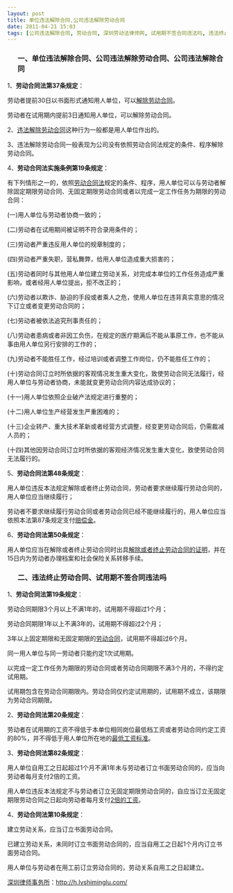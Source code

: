 ```yaml
---
layout: post
title: 单位违法解除合同,公司违法解除劳动合同
date: 2011-04-21 15:03
tags: [公司违法解除合同, 劳动合同, 深圳劳动法律师网, 试用期不签合同违法吗, 违法终止劳动合同]
---
```

<ol>
<h3>一、单位违法解除合同、公司违法解除劳动合同、公司违法解除合同</h3>
</ol>
1、<strong>劳动合同法第37条规定</strong>：

劳动者提前30日以书面形式通知用人单位，可以<a href="http://h.lvshiminglu.com/law/719.html" target="_blank">解除劳动合同</a>。

劳动者在试用期内提前3日通知用人单位，可以解除劳动合同。

2、<a href="http://h.lvshiminglu.com/law/719.html" target="_blank">违法解除劳动合同</a>这种行为一般都是用人单位作出的。

3、违法解除劳动合同一般表现为公司没有依照劳动合同法规定的条件、程序解除劳动合同。

4、<strong>劳动合同法实施条例第19条规定</strong>：

有下列情形之一的，依照<a href="http://h.lvshiminglu.com/law/category/labor" target="_blank">劳动合同法</a>规定的条件、程序，用人单位可以与劳动者解除固定期限劳动合同、无固定期限劳动合同或者以完成一定工作任务为期限的劳动合同：

(一)用人单位与劳动者协商一致的；

(二)劳动者在试用期间被证明不符合录用条件的；

(三)劳动者严重违反用人单位的规章制度的；

(四)劳动者严重失职，营私舞弊，给用人单位造成重大损害的；

(五)劳动者同时与其他用人单位建立劳动关系，对完成本单位的工作任务造成严重影响，或者经用人单位提出，拒不改正的；

(六)劳动者以欺诈、胁迫的手段或者乘人之危，使用人单位在违背真实意思的情况下订立或者变更劳动合同的；

(七)劳动者被依法追究刑事责任的；

(八)劳动者患病或者非因工负伤，在规定的医疗期满后不能从事原工作，也不能从事由用人单位另行安排的工作的；

(九)劳动者不能胜任工作，经过培训或者调整工作岗位，仍不能胜任工作的；

(十)劳动合同订立时所依据的客观情况发生重大变化，致使劳动合同无法履行，经用人单位与劳动者协商，未能就变更劳动合同内容达成协议的；

(十一)用人单位依照企业破产法规定进行重整的；

(十二)用人单位生产经营发生严重困难的；

(十三)企业转产、重大技术革新或者经营方式调整，经变更劳动合同后，仍需裁减人员的；

(十四)其他因劳动合同订立时所依据的客观经济情况发生重大变化，致使劳动合同无法履行的。

5、<strong>劳动合同法第48条规定</strong>：

用人单位违反本法规定解除或者终止劳动合同，劳动者要求继续履行劳动合同的，用人单位应当继续履行；

劳动者不要求继续履行劳动合同或者劳动合同已经不能继续履行的，用人单位应当依照本法第87条规定支付<a href="http://h.lvshiminglu.com/law/715.html" target="_blank">赔偿金</a>。

6、<strong>劳动合同法第50条规定</strong>：

用人单位应当在解除或者终止劳动合同时出具<a href="http://h.lvshiminglu.com/law/tag/%E7%BB%88%E6%AD%A2%E5%8A%B3%E5%8A%A8%E5%90%88%E5%90%8C%E8%AF%81%E6%98%8E%E4%B9%A6" target="_blank">解除或者终止劳动合同的证明</a>，并在15日内为劳动者办理档案和社会保险关系转移手续。
<ol>
<h3>二、违法终止劳动合同、试用期不签合同违法吗</h3>
</ol>
1、<strong>劳动合同法第19条规定</strong>：

劳动合同期限3个月以上不满1年的，试用期不得超过1个月；

劳动合同期限1年以上不满3年的，试用期不得超过2个月；

3年以上固定期限和无固定期限的<a href="http://h.lvshiminglu.com/law/181.html" target="_blank">劳动合同</a>，试用期不得超过6个月。

同一用人单位与同一劳动者只能约定1次试用期。

以完成一定工作任务为期限的劳动合同或者劳动合同期限不满3个月的，不得约定试用期。

试用期包含在劳动合同期限内。劳动合同仅约定试用期的，试用期不成立，该期限为劳动合同期限。

2、<strong>劳动合同法第20条规定</strong>：

劳动者在试用期的工资不得低于本单位相同岗位最低档工资或者劳动合同约定工资的80%，并不得低于用人单位所在地的<a href="http://h.lvshiminglu.com/law/140.html" target="_blank">最低工资标准</a>。

3、<strong>劳动合同法第82条规定</strong>：

用人单位自用工之日起超过1个月不满1年未与劳动者订立书面劳动合同的，应当向劳动者每月支付2倍的工资。

用人单位违反本法规定不与劳动者订立无固定期限劳动合同的，自应当订立无固定期限劳动合同之日起向劳动者每月支付<a href="http://h.lvshiminglu.com/law/tag/%E5%8F%8C%E5%80%8D%E5%B7%A5%E8%B5%84%E8%B5%94%E5%81%BF" target="_blank">2倍的工资</a>。

4、<strong>劳动合同法第10条规定</strong>：

建立劳动关系，应当订立书面劳动合同。

已建立劳动关系，未同时订立书面劳动合同的，应当自用工之日起1个月内订立书面劳动合同。

用人单位与劳动者在用工前订立劳动合同的，劳动关系自用工之日起建立。

<a href="http://h.lvshiminglu.com/">深圳律师事务所</a>：<a href="http://h.lvshiminglu.com/">http://h.lvshiminglu.com/</a>

